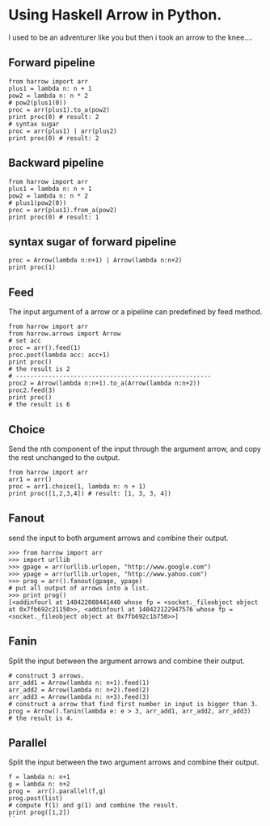 # Using Haskell Arrow in Python.

I used to be an adventurer like you but then i took an arrow to the knee....

## Forward pipeline

```
from harrow import arr
plus1 = lambda n: n + 1
pow2 = lambda n: n * 2
# pow2(plus1(0))
proc = arr(plus1).to_a(pow2)
print proc(0) # result: 2
# syntax sugar
proc = arr(plus1) | arr(plus2)
print proc(0) # result: 2
```

## Backward pipeline
```
from harrow import arr
plus1 = lambda n: n + 1
pow2 = lambda n: n * 2
# plus1(pow2(0))
proc = arr(plus1).from_a(pow2)
print proc(0) # result: 1
```

## syntax sugar of forward pipeline

```
proc = Arrow(lambda n:n+1) | Arrow(lambda n:n+2)
print proc(1)

```

## Feed 

The input argument of a arrow or a pipeline can predefined by feed method.

```
from harrow import arr
from harrow.arrows import Arrow
# set acc
proc = arr().feed(1)
proc.post(lambda acc: acc+1)
print proc()
# the result is 2
# ------------------------------------------------------
proc2 = Arrow(lambda n:n+1).to_a(Arrow(lambda n:n+2))
proc2.feed(3)
print proc()
# the result is 6
```

## Choice

Send the nth component of the input through the argument arrow, and copy the rest unchanged to the output.

```
from harrow import arr
arr1 = arr()
proc = arr1.choice(1, lambda n: n + 1)
print proc([1,2,3,4]) # result: [1, 3, 3, 4])
```

## Fanout

send the input to both argument arrows and combine their output.

```
>>> from harrow import arr
>>> import urllib
>>> gpage = arr(urllib.urlopen, "http://www.google.com")
>>> ypage = arr(urllib.urlopen, "http://www.yahoo.com")
>>> prog = arr().fanout(gpage, ypage)
# put all output of arrows into a list.
>>> print prog()
[<addinfourl at 140422088441440 whose fp = <socket._fileobject object at 0x7fb692c21150>>, <addinfourl at 140422122947576 whose fp = <socket._fileobject object at 0x7fb692c1b750>>]
```

## Fanin

Split the input between the argument arrows and combine their output.

```
# construct 3 arrows.
arr_add1 = Arrow(lambda n: n+1).feed(1)
arr_add2 = Arrow(lambda n: n+2).feed(2)
arr_add3 = Arrow(lambda n: n+3).feed(3)
# construct a arrow that find first number in input is bigger than 3.
prog = Arrow().fanin(lambda e: e > 3, arr_add1, arr_add2, arr_add3)
# the result is 4.
```

## Parallel

Split the input between the two argument arrows and combine their output.

```
f = lambda n: n+1
g = lambda n: n+2
prog =  arr().parallel(f,g)
prog.post(list)
# compute f(1) and g(1) and combine the result.
print prog([1,2])
``
